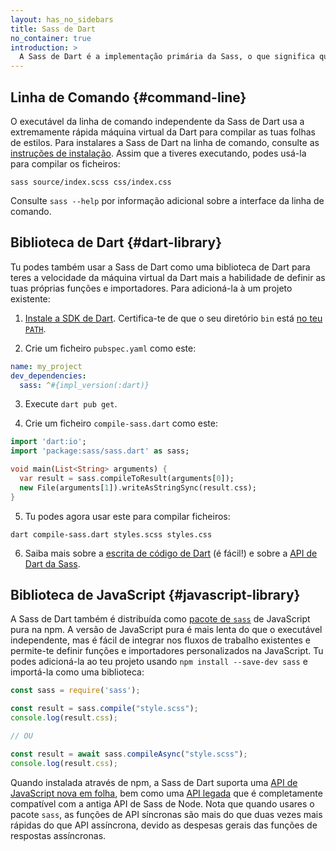 ```yaml
---
layout: has_no_sidebars
title: Sass de Dart
no_container: true
introduction: >
  A Sass de Dart é a implementação primária da Sass, o que significa que recebe as novas funcionalidades antes de qualquer outra implementação. É rápida, fácil de instalar, e compila para JavaScript puro que a torna fácil de integrar em fluxos de trabalhos de desenvolvimento da web moderna. Descubra mais ou ajude com seu desenvolvimento na [GitHub](https://github.com/sass/dart-sass).
---
```


<div class="sl-l-grid sl-l-grid--full sl-l-large-grid--fit sl-l-large-grid--gutters-large">
  <div class="sl-l-grid__column">

## Linha de Comando {#command-line}

O executável da linha de comando independente da Sass de Dart usa a extremamente rápida máquina virtual da Dart para compilar as tuas folhas de estilos. Para instalares a Sass de Dart na linha de comando, consulte as [instruções de instalação](/install). Assim que a tiveres executando, podes usá-la para compilar os ficheiros:

```shellsession
sass source/index.scss css/index.css
```

Consulte `sass --help` por informação adicional sobre a interface da linha de comando.

## Biblioteca de Dart {#dart-library}

Tu podes também usar a Sass de Dart como uma biblioteca de Dart para teres a velocidade da máquina virtual da Dart mais a habilidade de definir as tuas próprias funções e importadores. Para adicioná-la à um projeto existente:

1. [Instale a SDK de Dart][install]. Certifica-te de que o seu diretório `bin` está [no teu `PATH`][path].

  [install]: https://www.dartlang.org/install#automated-installation-and-updates
  [path]:    https://katiek2.github.io/path-doc/

2. Crie um ficheiro `pubspec.yaml` como este:

```yaml
name: my_project
dev_dependencies:
  sass: ^#{impl_version(:dart)}
```

3. Execute `dart pub get`.

4. Crie um ficheiro `compile-sass.dart` como este:

```dart
import 'dart:io';
import 'package:sass/sass.dart' as sass;

void main(List<String> arguments) {
  var result = sass.compileToResult(arguments[0]);
  new File(arguments[1]).writeAsStringSync(result.css);
}
```

5. Tu podes agora usar este para compilar ficheiros:

```shellsession
dart compile-sass.dart styles.scss styles.css
```

6. Saiba mais sobre a [escrita de código de Dart][dart] (é fácil!) e sobre a [API de Dart da Sass][sass].

  [dart]: https://www.dartlang.org/guides/language/language-tour
  [sass]: https://pub.dev/documentation/sass/latest/sass/compileToResult.html

</div>
<div class="sl-l-grid__column">

## Biblioteca de JavaScript {#javascript-library}

A Sass de Dart também é distribuída como [pacote de `sass`](https://npmjs.com/package/sass) de JavaScript pura na npm. A versão de JavaScript pura é mais lenta do que o executável independente, mas é fácil de integrar nos fluxos de trabalho existentes e permite-te definir funções e importadores personalizados na JavaScript. Tu podes adicioná-la ao teu projeto usando `npm install --save-dev sass` e importá-la como uma biblioteca:

```js
const sass = require('sass');

const result = sass.compile("style.scss");
console.log(result.css);

// OU

const result = await sass.compileAsync("style.scss");
console.log(result.css);
```

Quando instalada através de npm, a Sass de Dart suporta uma [API de JavaScript nova em folha][brand new JavaScript API], bem como uma [API legada][legacy API] que é completamente compatível com a antiga API de Sass de Node. Nota que quando usares o pacote `sass`, as funções de API síncronas são mais do que duas vezes mais rápidas do que API assíncrona, devido as despesas gerais das funções de respostas assíncronas.

[brand new JavaScript API]: https://sass-lang.com/documentation/js-api/
[legacy API]: https://sass-lang.com/documentation/js-api/#legacy-api

  </div>
</div>
